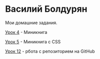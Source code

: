 

# Василий Болдурян
Мои домашние задания. 

[Урок 4](YesNoOkBye.gitHub.io/lession_4/ "Домашка 4") - Миникнига 

[Урок 5](YesNoOkBye.gitHub.io/lession_5/ "Домашка 5") - Миникнига с CSS

[Урок 12](YesNoOkBye.gitHub.io/lession_12/ "Домашка 12") - рбота с репозиторием на GitHub

